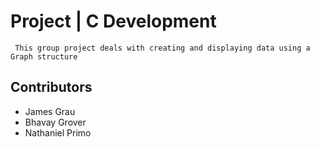 # Project | C Development
     This group project deals with creating and displaying data using a Graph structure


## Contributors
- James Grau
- Bhavay Grover
- Nathaniel Primo
